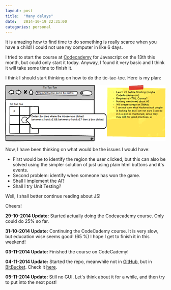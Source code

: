 ```yaml
---
layout: post
title:  "Many delays"
date:   2014-10-19 22:31:00
categories: personal
---
```


It is amazing how to find time to do something is really scarce when you have a child! I could not use my computer in like 6 days.

I tried to start the course at [Codecademy][1] for Javascript on the 13th this month, but could only start it today. Anyway, I found it very basic and I think it will take some time to finish it.

I think I should start thinking on how to do the tic-tac-toe. Here is my plan:

![tic-tac-toe](/public/tic-tac-toe-plan.png "Tic Tac Toe Image")

Now, I have been thinking on what would be the issues I would have:

* First would be to identify the region the user clicked, but this can also be solved using the simpler solution of just using plain html buttons and it's events.
* Second problem: identify when someone has won the game.
* Shall I implement the AI?
* Shall I try Unit Testing?

Well, I shall better continue reading about JS! 

Cheers!

**29-10-2014 Update:** Started actually doing the Codeacademy course. Only could do 25% so far.

**31-10-2014 Update:** Continuing the CodeCademy course. It is very slow, but education wise seems good! (65 %) I hope I get to finish it in this weekend!

**03-11-2014 Update:** Finished the course on CodeCademy! 

**04-11-2014 Update:** Started the repo, meanwhile not in [GitHub][2], but in [BitBucket][3]. Check it [here][4].

**05-11-2014 Update:** Still no GUI. Let's think about it for a while, and then try to put into the next post!

[1]: http://www.codecademy.com/
[2]: http://github.com/
[3]: http://bitbucket.org/
[4]: http://bitbucket.org/pietromenna/tic-tac-toe/